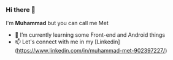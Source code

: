 ### Hi there 👋

I'm **Muhammad** but you can call me Met

- 🌱 I’m currently learning some Front-end and Android things
- 📫 Let's connect with me in my [Linkedin] (https://www.linkedin.com/in/muhammad-met-902397227/)

<!--
**memettekkee/memettekkee** is a ✨ _special_ ✨ repository because its `README.md` (this file) appears on your GitHub profile.

Here are some ideas to get you started:

- 🔭 I’m currently working on ...
- 🌱 I’m currently learning ...
- 👯 I’m looking to collaborate on ...
- 🤔 I’m looking for help with ...
- 💬 Ask me about ...
- 📫 How to reach me: ...
- 😄 Pronouns: ...
- ⚡ Fun fact: ...
-->
